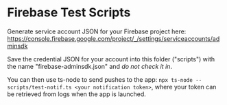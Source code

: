# Firebase Test Scripts

Generate service account JSON for your Firebase project here: https://console.firebase.google.com/project/_/settings/serviceaccounts/adminsdk

Save the credential JSON for your account into this folder ("scripts") with the name "firebase-adminsdk.json" and _do not check it in_.

You can then use ts-node to send pushes to the app: `npx ts-node -- scripts/test-notif.ts <your notification token>`, where your token can be retrieved from logs when the app is launched.
